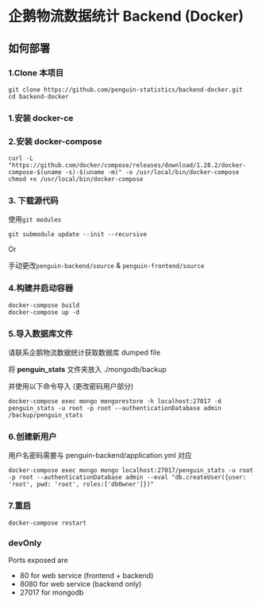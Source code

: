 # 企鹅物流数据统计 Backend (Docker)

## 如何部署

### 1.Clone 本项目

```shell
git clone https://github.com/penguin-statistics/backend-docker.git
cd backend-docker
```

### 1.安装 docker-ce

### 2.安装 docker-compose

```shell
curl -L "https://github.com/docker/compose/releases/download/1.28.2/docker-compose-$(uname -s)-$(uname -m)" -o /usr/local/bin/docker-compose
chmod +x /usr/local/bin/docker-compose
```

### 3. 下载源代码
使用`git modules`
```shell
git submodule update --init --recursive
```

Or

手动更改`penguin-backend/source` & `penguin-frontend/source`

### 4.构建并启动容器

```shell
docker-compose build
docker-compose up -d
```

### 5.导入数据库文件

请联系企鹅物流数据统计获取数据库 dumped file

将 **penguin_stats** 文件夹放入 ./mongodb/backup

并使用以下命令导入 (更改密码用户部分)

```shell
docker-compose exec mongo mongorestore -h localhost:27017 -d penguin_stats -u root -p root --authenticationDatabase admin /backup/penguin_stats
```

### 6.创建新用户

用户名密码需要与 penguin-backend/application.yml 对应

```shell
docker-compose exec mongo mongo localhost:27017/penguin_stats -u root -p root --authenticationDatabase admin --eval "db.createUser({user: 'root', pwd: 'root', roles:['dbOwner']})"
```

### 7.重启

```shell
docker-compose restart
```

### devOnly
Ports exposed are 
* 80 for web service (frontend + backend)
* 8080 for web service (backend only)
* 27017 for mongodb
